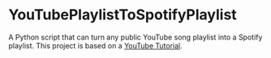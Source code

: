 # YouTubePlaylistToSpotifyPlaylist
A Python script that can turn any public YouTube song playlist into a Spotify playlist. This project is based on a [YouTube Tutorial](https://www.youtube.com/watch?v=7J_qcttfnJA). 
